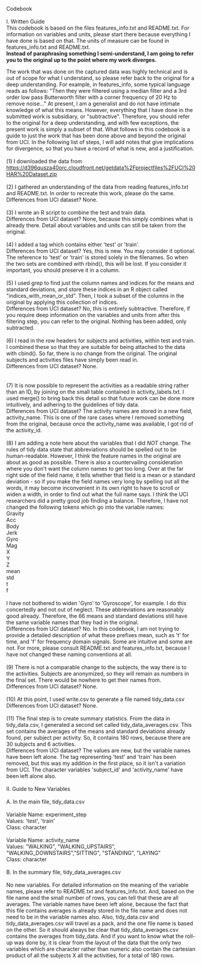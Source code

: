 Codebook<BR>
<BR>
I. Written Guide<BR>
This codebook is based on the files features_info.txt and README.txt.  For information on variables and units, please start there because everything I have done is based on that.  The units of measure can be found in features_info.txt and README.txt.  <BR><b>Instead of paraphrasing something I semi-understand, I am going to refer you to the original up to the point where my work diverges.</b><BR>

The work that was done on the captured data was highly technical and is out of scope for what I understand, so please refer back to the original for a deep understanding.  For example, in features_info, some typical language reads as follows: "Then they were filtered using a median filter and a 3rd order low pass Butterworth filter with a corner frequency of 20 Hz to remove noise..."  At present, I am a generalist and do not have intimate knowledge of what this means.  However, everything that I have done in the submitted work is subsidiary, or "subtractive".  Therefore, you should refer to the original for a deep understanding, and with few exceptions, the present work is simply a subset of that.  What follows in this codebook is a guide to just the work that has been done above and beyond the original from UCI.  In the following list of steps, I will add notes that give implications for divergence, so that you have a record of what is new, and a justification.<BR>
<BR>
(1) I downloaded the data from https://d396qusza40orc.cloudfront.net/getdata%2Fprojectfiles%2FUCI%20HAR%20Dataset.zip<BR>
<BR>
(2) I gathered an understanding of the data from reading features_info.txt and README.txt.  In order to recreate this work, please do the same.<BR>
Differences from UCI dataset? None.<BR>
<BR>
(3) I wrote an R script to combine the test and train data.<BR>
Differences from UCI dataset? None, because this simply combines what is already there.  Detail about variables and units can still be taken from the original.<BR>
<BR>
(4) I added a tag which contains either 'test' or 'train'.<BR>
Differences from UCI dataset?  Yes, this is new.  You may consider it optional.  The reference to 'test' or 'train' is stored solely in the filenames.  So when the two sets are combined with rbind(), this will be lost.  If you consider it important, you should preserve it in a column.<BR>
<BR>
(5) I used grep to find just the column names and indices for the means and standard deviations, and store these indices in an R object called "indices_with_mean_or_std".  Then, I took a subset of the columns in the original by applying this collection of indices.<BR>
Differences from UCI dataset?  No, this is entirely subtractive.  Therefore, if you require deep information on the variables and units from after this filtering step, you can refer to the original.  Nothing has been added, only subtracted.<BR>
<BR>
(6) I read in the row headers for subjects and activities, within test and train.  I combined these so that they are suitable for being attached to the data with cbind().  So far, there is no change from the original. The original subjects and activities files have simply been read in.<BR>
Differences from UCI dataset?  None.<BR>  
<BR>
(7) It is now possible to represent the activities as a readable string rather than an ID, by joining on the small table contained in activity_labels.txt.  I used merge() to bring back this detail so that future work can be done more intuitively, and adhering to the guidelines of tidy data.<BR>
Differences from UCI dataset? The activity names are stored in a new field, activity_name.  This is one of the rare cases where I removed something from the original, because once the activity_name was available, I got rid of the activity_id.  <BR>
<BR>
(8) I am adding a note here about the variables that I did *NOT* change.  The rules of tidy data state that abbreviations should be spelled out to be human-readable.  However, I think the feature names in the original are about as good as possible.  There is also a countervailing consideration where you don't want the column names to get too long.  Over at the far right side of the field name, it tells whether that field is a mean or a standard deviation - so if you make the field names very long by spelling out all the words, it may become inconvenient in its own right to have to scroll or widen a width, in order to find out what the full name says.  I think the UCI researchers did a pretty good job finding a balance.  Therefore, I have not changed the following tokens which go into the variable names:<BR>
Gravity<BR>
Acc<BR>
Body<BR>
Jerk<BR>
Gyro<BR>
Mag<BR>
X<BR>
Y<BR>
Z<BR>
mean<BR>
std<BR>
t<BR>
f<BR>
<BR>
I have not bothered to widen 'Gyro' to 'Gyroscope', for example.  I do this concertedly and not out of neglect.  These abbreviations are reasonably good already.  Therefore, the 66 means and standard deviations still have the same variable names that they had in the original.<BR>
Differences from UCI dataset?  No.  In this codebook, I am not trying to provide a detailed description of what these prefixes mean, such as 't' for time, and 'f' for frequency domain signals.  Some are intuitive and some are not.  For more, please consult README.txt and features_info.txt, because I have not changed these naming conventions at all.<BR>
<BR>
(9) There is not a comparable change to the subjects, the way there is to the activities.  Subjects are anonymized, so they will remain as numbers in the final set.  There would be nowhere to get their names from.<BR>
Differences from UCI dataset? None.<BR>
<BR>
(10) At this point, I used write.csv to generate a file named tidy_data.csv<BR>
Differences from UCI dataset? None.<BR>
<BR>
(11) The final step is to create summary statistics.  From the data in tidy_data.csv, I generated a second set called tidy_data_averages.csv.  This set contains the averages of the means and standard deviations already found, per subject per activity.  So, it contains 180 rows, because there are 30 subjects and 6 activities.<BR>
Differences from UCI dataset? The values are new, but the variable names have been left alone.  The tag representing 'test' and 'train' has been removed, but this was my addition in the first place, so it isn't a variation from UCI.  The character variables 'subject_id' and 'activity_name' have been left alone also. <BR>
<BR>
II. Guide to New Variables<BR>
<BR>
A. In the main file, tidy_data.csv<BR>
<BR>
Variable Name: experiment_step<BR>
Values: 'test', 'train'<BR>
Class: character<BR>
<BR>
Variable Name: activity_name<BR>
Values: "WALKING", "WALKING_UPSTAIRS", "WALKING_DOWNSTAIRS","SITTING", "STANDING", "LAYING"<BR>
Class: character<BR>
<BR>
B. In the summary file, tidy_data_averages.csv<BR>
<BR>
No new variables.  For detailed information on the meaning of the variable names, please refer to README.txt and features_info.txt.  And, based on the file name and the small number of rows, you can tell that these are all averages.  The variable names have been left alone, because the fact that this file contains averages is already stored in the file name and does not need to be in the variable names also.  Also, tidy_data.csv and tidy_data_averages.csv will travel as a pack, and the one file name is based on the other.  So it should always be clear that tidy_data_averages.csv contains the averages from tidy_data.  And if you want to know what the roll-up was done by, it is clear from the layout of the data that the only two variables which are character rather than numeric also contain the cartesian product of all the subjects X all the activities, for a total of 180 rows.<BR>

